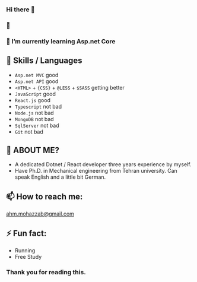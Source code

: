 
### Hi there 👋

### 🔭 

### 🌱 I’m currently learning Asp.net Core 

## 👯 Skills / Languages
-  `Asp.net MVC` good
-  `Asp.net API` good
-  `<HTML>` + `{CSS}` + `@LESS` + `$SASS` getting better
-  `JavaScript` good
-  `React.js` good
-  `Typescript` not bad
-  `Node.js` not bad
-  `MongoDB` not bad
-  `SqlServer` not bad
-  `Git` not bad

## 🤔 ABOUT ME?
-  A dedicated Dotnet / React developer three years experience by myself.
-  Have Ph.D. in Mechanical engineering from Tehran university. Can speak English and a little bit German.
  
## 📫 How to reach me: 
  ahm.mohazzab@gmail.com

## ⚡ Fun fact:
-  Running
-  Free Study

### Thank you for reading this.
